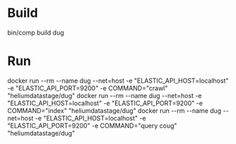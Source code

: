 # Build

bin/comp build dug

# Run

docker run --rm --name dug --net=host -e "ELASTIC_API_HOST=localhost" -e "ELASTIC_API_PORT=9200" -e COMMAND="crawl" "heliumdatastage/dug"
docker run --rm --name dug --net=host -e "ELASTIC_API_HOST=localhost" -e "ELASTIC_API_PORT=9200" -e COMMAND="index" "heliumdatastage/dug"
docker run --rm --name dug --net=host -e "ELASTIC_API_HOST=localhost" -e "ELASTIC_API_PORT=9200" -e COMMAND="query coug" "heliumdatastage/dug"

